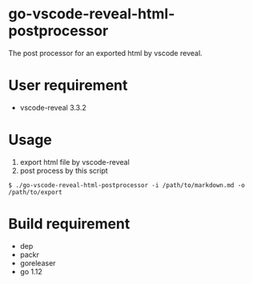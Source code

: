# go-vscode-reveal-html-postprocessor

The post processor for an exported html by vscode reveal.

# User requirement

 - vscode-reveal 3.3.2

# Usage

1. export html file by vscode-reveal
2. post process by this script

```
$ ./go-vscode-reveal-html-postprocessor -i /path/to/markdown.md -o /path/to/export
```

# Build requirement

 - dep
 - packr
 - goreleaser
 - go 1.12
